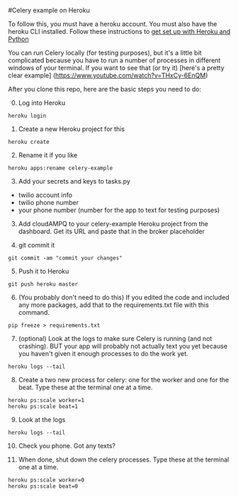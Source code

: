 #Celery example on Heroku

To follow this, you must have a heroku account. You must also have the heroku CLI installed. Follow these instructions to [get set up with Heroku and Python](https://devcenter.heroku.com/articles/getting-started-with-python)


You can run Celery locally (for testing purposes), but it's a little bit complicated because you have to run a number of processes in different windows of your terminal. If you want to see that (or try it) [here's a pretty clear example]
(https://www.youtube.com/watch?v=THxCy-6EnQM)


After you clone this repo, here are the basic steps you need to do:

0. Log into Heroku
```
heroku login
```

1. Create a new Heroku project for this 
```
heroku create 
```

2. Rename it if you like
```
heroku apps:rename celery-example
```

3. Add your secrets and keys to tasks.py
* twilio account info
* twilio phone number
* your phone number (number for the app to text for testing purposes) 

3. Add cloudAMPQ to your celery-example Heroku project from the dashboard. Get its URL and paste that in the broker placeholder

4. git commit it
```
git commit -am "commit your changes"
```

5. Push it to Heroku
```
git push heroku master
```

6. (You probably don't need to do this) If you edited the code and included any more packages, add that to the requirements.txt file with this command.
```
pip freeze > requirements.txt
```

7. (optional) Look at the logs to make sure Celery is running (and not crashing). BUT your app will probably not actually text you yet because you haven't given it enough processes to do the work yet.
```
heroku logs --tail
```

8. Create a two new process for celery: one for the worker and one for the beat. Type these at the terminal one at a time.
```
heroku ps:scale worker=1
heroku ps:scale beat=1
```

9. Look at the logs
```
heroku logs --tail
```

10. Check you phone. Got any texts?

11. When done, shut down the celery processes. Type these at the terminal one at a time.
```
heroku ps:scale worker=0
heroku ps:scale beat=0
```
